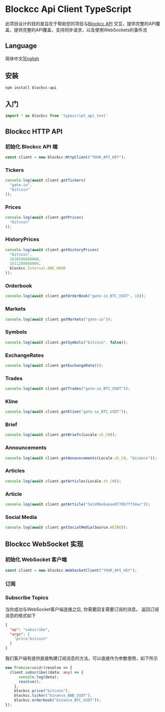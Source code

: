# Blockcc Api Client TypeScript

此项目设计的目的是旨在于帮助您的项目与[Blockcc API](https://blockcc.gitee.io/blockcc-api-document/en_US/#overview)
交互，提供完整的API覆盖，提供完整的API覆盖，支持同步请求，以及使用WebSockets的事件流

## Language

简体中文|[English](https://github.com/blockcc/blockcc-api-client-typescript/blob/master/README.md )

## 安装

```shell
npm install blockcc-api
```

## 入门

```ts
import * as blockcc from 'typescript_api_test'
```

## Blockcc HTTP API

### 初始化 Blockcc API 端

```ts
const client = new blockcc.HttpClient("YOUR_API_KEY");
```

### Tickers

```ts
console.log(await client.getTickers(
  "gate-io",
  "bitcoin"
));
```

### Prices

```ts
console.log(await client.getPrices(
  "bitcoin"
));
```

### HistoryPrices

```ts
console.log(await client.getHistoryPrices(
  "bitcoin",
  1610596800000,
  1611288000000,
  blockcc.Interval.ONE_HOUR
));
```

### Orderbook

```ts
console.log(await client.getOrderBook("gate-io_BTC_USDT", 10));
```

### Markets

```ts
console.log(await client.getMarkets("gate-io"));
```

### Symbols

```ts
console.log(await client.getSymbols("bitcoin", false));
```

### ExchangeRates

```ts
console.log(await client.getExchangeRate());
```

### Trades

```ts
console.log(await client.getTrades("gate-io_BTC_USDT"));
```

### Kline

```ts
console.log(await client.getKline("gate-io_BTC_USDT"));
```

### Brief

```ts
console.log(await client.getBriefs(Locale.zh_CN));
```

### Announcements

```ts
console.log(await client.getAnnouncements(Locale.zh_CN, "binance"));
```

### Articles

```ts
console.log(await client.getArticles(Locale.zh_CN));
```

### Article

```ts
console.log(await client.getArticle("5e1d96a5aeae8770b7ff34ac"));
```

### Social Media

```ts
console.log(await client.getSocialMedia(Source.WEIBO));
```

## Blockcc WebSocket 实现

### 初始化 WebSocket 客户端

```ts
const client = new blockcc.WebSocketClient("YOUR_API_KEY");
```

### 订阅

### Subscribe Topics

当你成功与WebSocket客户端连接之后, 你需要回复需要订阅的消息。 返回订阅消息的格式如下

```json
{
  "op": "subscribe",
  "args": [
    "price:bitcoin"
  ]
}
```

我们客户端有提供直接构建订阅消息的方法，可以直接作为参数使用，如下所示

```ts
new Promise<void>(resolve => {
  client.subscribe((data: any) => {
      console.log(data);
      resolve();
    },
    blockcc.price("bitcoin"),
    blockcc.ticker("binance_BNB_USDT"),
    blockcc.orderbook("binance_BTC_USDT"));
});
```

